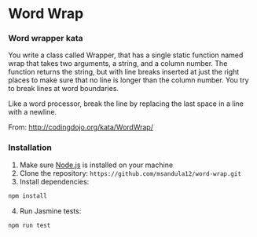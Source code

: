 # Word Wrap

### Word wrapper kata

You write a class called Wrapper, that has a single static function named wrap that takes two arguments, a string, and a column number. The function returns the string, but with line breaks inserted at just the right places to make sure that no line is longer than the column number. You try to break lines at word boundaries.

Like a word processor, break the line by replacing the last space in a line with a newline.

From: http://codingdojo.org/kata/WordWrap/

### Installation

1. Make sure [Node.js](https://nodejs.org/en/) is installed on your machine
2. Clone the repository: `https://github.com/msandula12/word-wrap.git`
3. Install dependencies:

```sh
npm install
```

4. Run Jasmine tests:

```sh
npm run test
```
